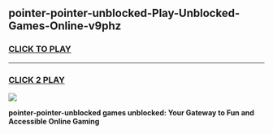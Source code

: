 
## pointer-pointer-unblocked-Play-Unblocked-Games-Online-v9phz
<h3>
<a href="https://premium76.site?title=pointer-pointer-unblocked&ref=25A">CLICK TO PLAY</a></h3>
<hr>

<h3>
<a href="https://premium76.site?title=pointer-pointer-unblocked&ref=25A">CLICK 2 PLAY</a>
  
</h3>

<a href="https://premium76.site?title=pointer-pointer-unblocked&ref=25A"><img src="https://clearcache.store/games.png"></a>


**pointer-pointer-unblocked games unblocked: Your Gateway to Fun and Accessible Online Gaming**

